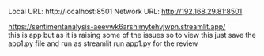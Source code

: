 

  Local URL: http://localhost:8501
  Network URL: http://192.168.29.81:8501


  https://sentimentanalysis-aeevwk6arshimytehvjwpn.streamlit.app/  
  this is app but as it is raising some of the issues so to view this just save the app1.py file and run as streamlit run app1.py for the review
  
